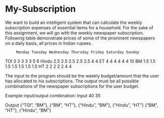 # My-Subscription
We want to build an intelligent system that can calculate the weekly subscription expenses of
essential items for a household. For the sake of this assignment, we will go with the weekly
newspaper subscription. Following table demonstrate prices of some of the prominent
newspapers on a daily basis, all prices in Indian rupees.

         Monday Tuesday Wednesday Thursday Friday Saturday Sunday
TOI       3     3           3       3       3       5       6
Hindu     2.5   2.5         2.5     2.5     2.5     4       4
ET        4     4           4       4       4       4       10
BM        1.5   1.5         1.5     1.5     1.5     1.5     1.5
HT        2     2           2       2        2       4      4

The input to the program should be the weekly budget/amount that the user has allocated to his
subscriptions. The output must be all possible combinations of the newspaper subscriptions for
the user budget.

Example input/output combination:
Input
40 
35 

 Output
 {“TOI”, “BM”}, {“BM”, “HT”}, {“Hindu”, “BM”}, {“Hindu”, “HT”}
 {“BM”, “HT”}, {“Hindu”, “BM”}


